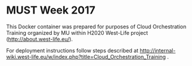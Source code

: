 # MUST Week 2017

This Docker container was prepared for purposes of Cloud Orchestration Training organized by MU within H2020 West-Life project (http://about.west-life.eu/).

For deployment instructions follow steps described at http://internal-wiki.west-life.eu/w/index.php?title=Cloud_Orchestration_Training .
